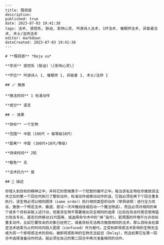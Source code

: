 
    ---
    title: 既视感
    description: 
    published: true
    date: 2023-07-03 19:41:38
    tags: 法术, 惑控系, 胁迫, 影响心灵, 吟游诗人法术, 1环法术, 催眠师法术, 异能者法术, 术士/法师法术
    editor: markdown
    dateCreated: 2023-07-03 19:41:38
    ---

    # **既视感** *Deja vu*

    **学派** 惑控系 (胁迫) \[影响心灵\] 

    **环位** 吟游诗人 1, 催眠师 1, 异能者 1, 术士/法师 1

    ## 🪄 施放

    **施法时间** 1 标准动作

    **成分** 语言

    ## ✨ 效果 

    **目标** 一个生物 

    **范围** 中距（100尺 + 每等级10尺）

    **距离** 中距 (100尺+10尺/等级)  

    **持续时间** 2轮 

    **豁免** 无

    **法术抗力** 是

    ## 📖 描述

    你侵入到目标的精神之中，并将它的思维置于一个短暂的循环之中。每当该名生物在你施放该法术之后的第一个回合内执行了整轮动作、标准动作或移动动作的话，它就必须在再下个回合重复执行。该生物必须以相同顺序（same order）执行相同类型的动作（举例说明：进行全力攻击、施放一个特定法术、撤退、尝试一次冲撞战技或启动一个魔法物品），而且必须对相同的单个或多个目标采取上述行动，但是该生物不需要做出完全相同的选择（比如在攻击时是否使用猛力攻击专长、是否仍然移动15尺距离、或选择命令术中的‘掉’指令）。若周围的环境不允许目标重复动作，比如它要攻击的对象已经死亡，或者目标无法再次施放相同的法术，那么目标会在直至法术结束为止的时间内陷入困惑（confused）作为替代。正受到即视感法术影响的生物无法成为另一个即视感法术的目标。被即视感影响的生物无法延迟（Delay），而且如果它在第一回合中选择准备动作的话，就必须在自己的第二回合中再次准备相同的动作。
    